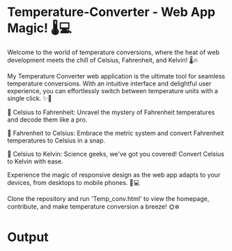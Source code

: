 # Temperature-Converter - Web App Magic! 🌡️💻

Welcome to the world of temperature conversions, where the heat of web development meets the chill of Celsius, Fahrenheit, and Kelvin! 🌡️🔥

My Temperature Converter web application is the ultimate tool for seamless temperature conversions. With an intuitive interface and delightful user experience, you can effortlessly switch between temperature units with a single click. ✨💫

🔹 Celsius to Fahrenheit: Unravel the mystery of Fahrenheit temperatures and decode them like a pro. 

🔹 Fahrenheit to Celsius: Embrace the metric system and convert Fahrenheit temperatures to Celsius in a snap. 

🔹 Celsius to Kelvin: Science geeks, we've got you covered! Convert Celsius to Kelvin with ease. 

Experience the magic of responsive design as the web app adapts to your devices, from desktops to mobile phones. 📱💻

Clone the repository and run 'Temp_conv.html' to view the homepage, contribute, and make temperature conversion a breeze! 🌞❄️

# Output
